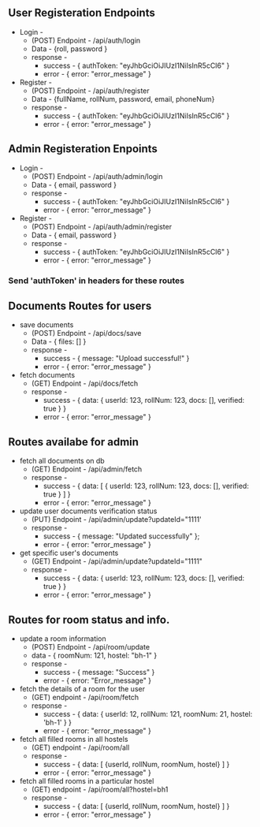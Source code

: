 ## User Registeration Endpoints

- Login -
    - (POST) Endpoint - /api/auth/login
    - Data - {roll, password }
    - response -
        - success - { authToken: "eyJhbGciOiJIUzI1NiIsInR5cCI6" }
        - error - { error: "error_message" }
- Register -
    - (POST) Endpoint - /api/auth/register
    - Data - {fullName, rollNum, password, email, phoneNum}
    - response -
        - success - { authToken: "eyJhbGciOiJIUzI1NiIsInR5cCI6" }
        - error - { error: "error_message" }

## Admin Registeration Enpoints

- Login -
    - (POST) Endpoint - /api/auth/admin/login
    - Data - { email, password }
    - response -
        - success - { authToken: "eyJhbGciOiJIUzI1NiIsInR5cCI6" }
        - error - { error: "error_message" }
- Register -
    - (POST) Endpoint - /api/auth/admin/register
    - Data - { email, password }
    - response -
        - success - { authToken: "eyJhbGciOiJIUzI1NiIsInR5cCI6" }
        - error - { error: "error_message" }

### Send 'authToken' in headers for these routes

## Documents Routes for users

- save documents
    - (POST) Endpoint - /api/docs/save
    - Data - { files: \[\] }
    - response -
        - success - { message: "Upload successful!" }
        - error - { error: "error_message" }
- fetch documents
    - (GET) Endpoint - /api/docs/fetch
    - response -
        - success - { data: { userId: 123, rollNum: 123, docs: \[\], verified: true } }
        - error - { error: "error_message" }

## Routes availabe for admin

- fetch all documents on db
    - (GET) Endpoint - /api/admin/fetch
    - response -
        - success - { data: \[ { userId: 123, rollNum: 123, docs: \[\], verified: true } \] }
        - error - { error: "error_message" }
- update user documents verification status
    - (PUT) Endpoint - /api/admin/update?updateId="1111'
    - response -
        - success - { message: "Updated successfully" };
        - error - { error: "error_message" }
- get specific user's documents
    - (GET) Endpoint - /api/admin/update?updateId="1111"
    - response -
        - success - { data: { userId: 123, rollNum: 123, docs: \[\], verified: true } }
        - error - { error: "error_message" }

## Routes for room status and info.

- update a room information
    - (POST) Endpoint - /api/room/update
    - data - { roomNum: 121, hostel: "bh-1" }
    - response -
        - success - { message: "Success" }
        - error - { error: "Error_message" }
- fetch the details of a room for the user
    - (GET) endpoint - /api/room/fetch
    - response -
        - success - { data: { userId: 12, rollNum: 121, roomNum: 21, hostel: 'bh-1' } }
        - error - { error: "error_message" }
- fetch all filled rooms in all hostels
    - (GET) endpoint - /api/room/all
    - response -
        - success - { data: \[ {userId, rollNum, roomNum, hostel} \] }
        - error - { error: "error_message" }
- fetch all filled rooms in a particular hostel
    - (GET) endpoint - /api/room/all?hostel=bh1
    - response -
        - success - { data: \[ {userId, rollNum, roomNum, hostel} \] }
        - error - { error: "error_message" }